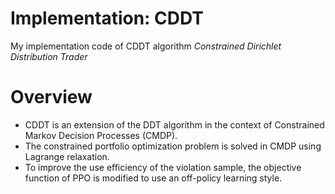 # Implementation: CDDT

My implementation code of CDDT algorithm
*Constrained Dirichlet Distribution Trader*

# Overview

- CDDT is an extension of the DDT algorithm in the context of Constrained Markov Decision Processes (CMDP).
-   The constrained portfolio optimization problem is solved in CMDP using Lagrange relaxation.
-   To improve the use efficiency of the violation sample, the objective function of PPO is modified to use an off-policy learning style.
